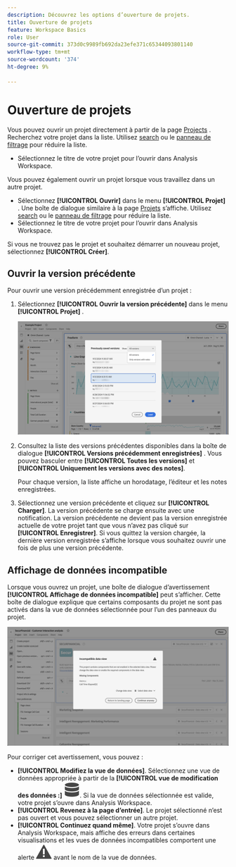 ```yaml
---
description: Découvrez les options d’ouverture de projets.
title: Ouverture de projets
feature: Workspace Basics
role: User
source-git-commit: 373d0c9989fb692da23efe371c65344093801140
workflow-type: tm+mt
source-wordcount: '374'
ht-degree: 9%

---
```


# Ouverture de projets

Vous pouvez ouvrir un projet directement à partir de la page [Projects](/help/analysis-workspace/build-workspace-project/freeform-overview.md) . Recherchez votre projet dans la liste. Utilisez [search](/help/analysis-workspace/build-workspace-project/freeform-overview.md#search) ou le [panneau de filtrage](/help/analysis-workspace/build-workspace-project/freeform-overview.md#filter-panel) pour réduire la liste.

* Sélectionnez le titre de votre projet pour l’ouvrir dans Analysis Workspace.

Vous pouvez également ouvrir un projet lorsque vous travaillez dans un autre projet.

* Sélectionnez **[!UICONTROL Ouvrir]** dans le menu **[!UICONTROL Projet]** . Une boîte de dialogue similaire à la page [Projets](/help/analysis-workspace/build-workspace-project/freeform-overview.md) s’affiche.  Utilisez [search](/help/analysis-workspace/build-workspace-project/freeform-overview.md#search) ou le [panneau de filtrage](/help/analysis-workspace/build-workspace-project/freeform-overview.md#filter-panel) pour réduire la liste.
* Sélectionnez le titre de votre projet pour l’ouvrir dans Analysis Workspace.

Si vous ne trouvez pas le projet et souhaitez démarrer un nouveau projet, sélectionnez **[!UICONTROL Créer]**.

## Ouvrir la version précédente

Pour ouvrir une version précédemment enregistrée d’un projet :

1. Sélectionnez **[!UICONTROL Ouvrir la version précédente]** dans le menu **[!UICONTROL Projet]** .

   ![ La liste des versions de projet enregistrées précédemment et les options pour afficher Toutes les versions ou Uniquement les versions avec des notes.](assets/open-previously-saved.png)

1. Consultez la liste des versions précédentes disponibles dans la boîte de dialogue **[!UICONTROL Versions précédemment enregistrées]** . Vous pouvez basculer entre **[!UICONTROL Toutes les versions]** et **[!UICONTROL Uniquement les versions avec des notes]**.

   Pour chaque version, la liste affiche un horodatage, l’éditeur et les notes enregistrées.


1. Sélectionnez une version précédente et cliquez sur **[!UICONTROL Charger]**.
La version précédente se charge ensuite avec une notification. La version précédente ne devient pas la version enregistrée actuelle de votre projet tant que vous n’avez pas cliqué sur **[!UICONTROL Enregistrer]**. Si vous quittez la version chargée, la dernière version enregistrée s’affiche lorsque vous souhaitez ouvrir une fois de plus une version précédente.


## Affichage de données incompatible

Lorsque vous ouvrez un projet, une boîte de dialogue d’avertissement **[!UICONTROL Affichage de données incompatible]** peut s’afficher. Cette boîte de dialogue explique que certains composants du projet ne sont pas activés dans la vue de données sélectionnée pour l’un des panneaux du projet.

![Incompatible](assets/incompatible-data-view.png)

Pour corriger cet avertissement, vous pouvez :

* **[!UICONTROL Modifiez la vue de données]**. Sélectionnez une vue de données appropriée à partir de la **[!UICONTROL vue de modification des données :]** ![données](/help/assets/icons/Data.svg). Si la vue de données sélectionnée est valide, votre projet s’ouvre dans Analysis Workspace.
* **[!UICONTROL Revenez à la page d’entrée]**. Le projet sélectionné n’est pas ouvert et vous pouvez sélectionner un autre projet.
* **[!UICONTROL Continuez quand même]**. Votre projet s’ouvre dans Analysis Workspace, mais affiche des erreurs dans certaines visualisations et les vues de données incompatibles comportent une alerte ![Alerte](/help/assets/icons/Alert.svg) avant le nom de la vue de données.
